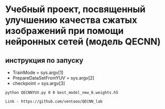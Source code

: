 # Учебный проект, посвященный улучшению качества сжатых изображений при помощи нейронных сетей (модель QECNN)


## инструкция по запуску

- TrainMode = sys.argv[1]
- PrepareDataSetFromYUV = sys.argv[2]
- checkpoint = sys.argv[3]

```shell
python QECNNYUV.py 0 0 best_model_new_8.weights.h5
```

`Link - https://github.com/ventaoo/QECNN_lab`